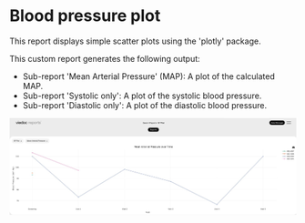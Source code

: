 # Blood pressure plot

This report displays simple scatter plots using the 'plotly' package.

This custom report generates the following output:

- Sub-report 'Mean Arterial Pressure' (MAP): A plot of the calculated MAP.
- Sub-report 'Systolic only': A plot of the systolic blood pressure.
- Sub-report 'Diastolic only': A plot of the diastolic blood pressure.

![bp_output](/docs/assets/bloodpressure_plot2.png?raw=true)
